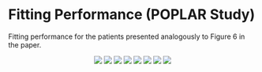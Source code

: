 # Fitting Performance (POPLAR Study)

Fitting performance for the patients presented analogously to Figure 6 in the paper.

<p align="center">
  <img src="./chosen_patient_1_POPLAR_predict_0.png">
  <img src="./chosen_patient_6_POPLAR_predict_0.png">
  <img src="./chosen_patient_11_POPLAR_predict_0.png">
  <img src="./chosen_patient_16_POPLAR_predict_0.png">
  <img src="./chosen_patient_21_POPLAR_predict_0.png">
  <img src="./chosen_patient_26_POPLAR_predict_0.png">
  <img src="./chosen_patient_31_POPLAR_predict_0.png">
  <img src="./chosen_patient_36_POPLAR_predict_0.png">
</p>